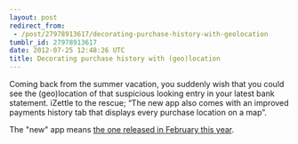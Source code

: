 ```yaml
---
layout: post
redirect_from:
 - /post/27978913617/decorating-purchase-history-with-geolocation
tumblr_id: 27978913617
date: 2012-07-25 12:48:26 UTC
title: Decorating purchase history with (geo)location
---
```


Coming back from the summer vacation, you suddenly wish that you could see the (geo)location of that suspicious looking entry in your latest bank statement. iZettle to the rescue; “The new app also comes with an improved payments history tab that displays every purchase location on a map”.

The "new" app means [the one released in February this year](https://www.izettle.com/2012/02/15/fresh-on-the-shelves-izettle-1-7/).
